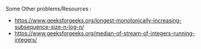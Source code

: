 Some Other problems/Resources :
- https://www.geeksforgeeks.org/longest-monotonically-increasing-subsequence-size-n-log-n/
- https://www.geeksforgeeks.org/median-of-stream-of-integers-running-integers/
